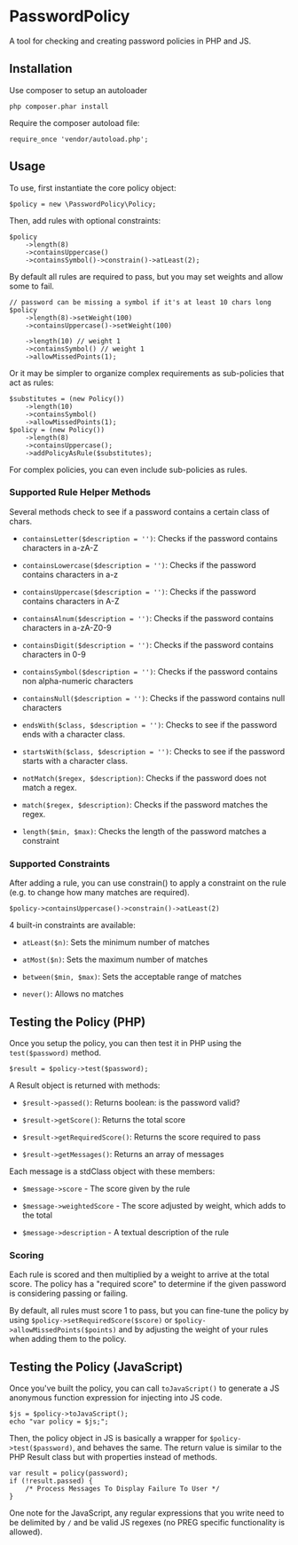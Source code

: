 PasswordPolicy
==============

A tool for checking and creating password policies in PHP and JS.

## Installation

Use composer to setup an autoloader

    php composer.phar install

Require the composer autoload file:

    require_once 'vendor/autoload.php';

## Usage

To use, first instantiate the core policy object:

    $policy = new \PasswordPolicy\Policy;

Then, add rules with optional constraints:

    $policy
        ->length(8)
        ->containsUppercase()
        ->containsSymbol()->constrain()->atLeast(2);

By default all rules are required to pass, but you may set weights and allow some to fail.

    // password can be missing a symbol if it's at least 10 chars long
    $policy
        ->length(8)->setWeight(100)
        ->containsUppercase()->setWeight(100)

        ->length(10) // weight 1
        ->containsSymbol() // weight 1
        ->allowMissedPoints(1);

Or it may be simpler to organize complex requirements as sub-policies that act as rules:

    $substitutes = (new Policy())
        ->length(10)
        ->containsSymbol()
        ->allowMissedPoints(1);
    $policy = (new Policy())
        ->length(8)
        ->containsUppercase();
        ->addPolicyAsRule($substitutes);

For complex policies, you can even include sub-policies as rules.

### Supported Rule Helper Methods

Several methods check to see if a password contains a certain class of chars.

 * `containsLetter($description = '')`: Checks if the password contains characters in a-zA-Z

 * `containsLowercase($description = '')`: Checks if the password contains characters in a-z

 * `containsUppercase($description = '')`: Checks if the password contains characters in A-Z

 * `containsAlnum($description = '')`: Checks if the password contains characters in a-zA-Z0-9

 * `containsDigit($description = '')`: Checks if the password contains characters in 0-9

 * `containsSymbol($description = '')`: Checks if the password contains non alpha-numeric characters

 * `containsNull($description = '')`: Checks if the password contains null characters

 * `endsWith($class, $description = '')`: Checks to see if the password ends with a character class.

 * `startsWith($class, $description = '')`: Checks to see if the password starts with a character class.

 * `notMatch($regex, $description)`: Checks if the password does not match a regex.

 * `match($regex, $description)`: Checks if the password matches the regex.

 * `length($min, $max)`: Checks the length of the password matches a constraint

### Supported Constraints

After adding a rule, you can use constrain() to apply a constraint on the rule (e.g. to change how many matches are required).

    $policy->containsUppercase()->constrain()->atLeast(2)

4 built-in constraints are available:

 * `atLeast($n)`: Sets the minimum number of matches

 * `atMost($n)`: Sets the maximum number of matches

 * `between($min, $max)`: Sets the acceptable range of matches

 * `never()`: Allows no matches

## Testing the Policy (PHP)

Once you setup the policy, you can then test it in PHP using the `test($password)` method.

    $result = $policy->test($password);

A Result object is returned with methods:

 * `$result->passed()`: Returns boolean: is the password valid?

 * `$result->getScore()`: Returns the total score

 * `$result->getRequiredScore()`: Returns the score required to pass

 * `$result->getMessages()`: Returns an array of messages

Each message is a stdClass object with these members:

 * `$message->score` - The score given by the rule

 * `$message->weightedScore` - The score adjusted by weight, which adds to the total

 * `$message->description` - A textual description of the rule

### Scoring

Each rule is scored and then multiplied by a weight to arrive at the total score. The policy has a "required score" to determine if the given password is considering passing or failing.

By default, all rules must score 1 to pass, but you can fine-tune the policy by using `$policy->setRequiredScore($score)` or `$policy->allowMissedPoints($points)` and by adjusting the weight of your rules when adding them to the policy.

## Testing the Policy (JavaScript)

Once you've built the policy, you can call `toJavaScript()` to generate a JS anonymous function expression for injecting into JS code.

    $js = $policy->toJavaScript();
    echo "var policy = $js;";

Then, the policy object in JS is basically a wrapper for `$policy->test($password)`, and behaves the same. The return value is similar to the PHP Result class but with properties instead of methods.

    var result = policy(password);
    if (!result.passed) {
        /* Process Messages To Display Failure To User */
    }

One note for the JavaScript, any regular expressions that you write need to be delimited by `/` and be valid JS regexes (no PREG specific functionality is allowed).
